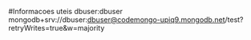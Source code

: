 #Informacoes uteis
dbuser:dbuser
mongodb+srv://dbuser:dbuser@codemongo-upiq9.mongodb.net/test?retryWrites=true&w=majority
